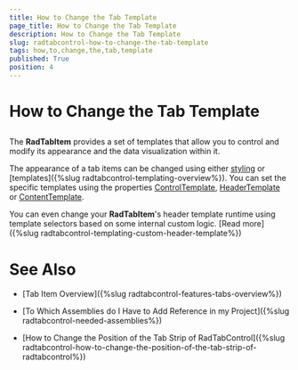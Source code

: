 ```yaml
---
title: How to Change the Tab Template
page_title: How to Change the Tab Template
description: How to Change the Tab Template
slug: radtabcontrol-how-to-change-the-tab-template
tags: how,to,change,the,tab,template
published: True
position: 4
---
```


# How to Change the Tab Template



## 

The __RadTabItem__ provides a set of templates that allow you to control and modify its appearance and the data visualization within it.

The appearance of a tab items can be changed using either [styling](02D713F5-8D1E-488F-A1F7-5164A5994BD8#ItemContainerStyle_Property) or [templates]({%slug radtabcontrol-templating-overview%}). You can set the specific templates using the properties [ControlTemplate](B96B3919-5054-49FD-86BD-28DAF1B0DCD7#ChangeControlTemplate), [HeaderTemplate](B96B3919-5054-49FD-86BD-28DAF1B0DCD7#SettingHeaderTemplate) or [ContentTemplate](B96B3919-5054-49FD-86BD-28DAF1B0DCD7#SettingContentTemplate).
        

You can even change your __RadTabItem__'s header template runtime using template selectors based on some internal custom logic. [Read more]({%slug radtabcontrol-templating-custom-header-template%})

# See Also

 * [Tab Item Overview]({%slug radtabcontrol-features-tabs-overview%})

 * [To Which Assemblies do I Have to Add Reference in my Project]({%slug radtabcontrol-needed-assemblies%})

 * [How to Change the Position of the Tab Strip of RadTabControl]({%slug radtabcontrol-how-to-change-the-position-of-the-tab-strip-of-radtabcontrol%})
